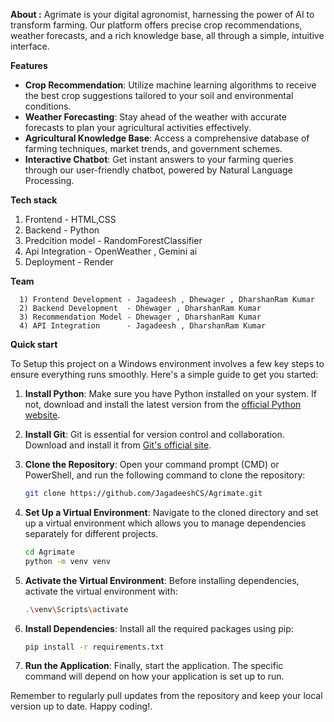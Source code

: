 **About :**
Agrimate is your digital agronomist, harnessing the power of AI to transform farming. Our platform offers precise crop recommendations, weather forecasts, and a rich knowledge base, all through a simple, intuitive interface.

**Features**

- **Crop Recommendation**: 
                      Utilize machine learning algorithms to receive the best crop suggestions tailored to your soil and environmental conditions.
- **Weather Forecasting**: 
                      Stay ahead of the weather with accurate forecasts to plan your agricultural activities effectively.
- **Agricultural Knowledge Base**: 
                      Access a comprehensive database of farming techniques, market trends, and government schemes.
- **Interactive Chatbot**:
                      Get instant answers to your farming queries through our user-friendly chatbot, powered by Natural Language Processing.

**Tech stack**
  1) Frontend - HTML,CSS
  2) Backend - Python
  3) Predcition model - RandomForestClassifier
  4) Api Integration - OpenWeather , Gemini ai
  5) Deployment - Render

**Team**

      1) Frontend Development - Jagadeesh , Dhewager , DharshanRam Kumar
      2) Backend Development  - Dhewager , DharshanRam Kumar
      3) Recommendation Model - Dhewager , DharshanRam Kumar
      4) API Integration      - Jagadeesh , DharshanRam Kumar

**Quick start**

To Setup this project on a Windows environment involves a few key steps to ensure everything runs smoothly. Here's a simple guide to get you started:

1. **Install Python**: Make sure you have Python installed on your system. If not, download and install the latest version from the [official Python website](^1^).

2. **Install Git**: Git is essential for version control and collaboration. Download and install it from [Git's official site](^2^).

3. **Clone the Repository**: Open your command prompt (CMD) or PowerShell, and run the following command to clone the repository:
   ```bash
   git clone https://github.com/JagadeeshCS/Agrimate.git
   ```

4. **Set Up a Virtual Environment**: Navigate to the cloned directory and set up a virtual environment which allows you to manage dependencies separately for different projects.
   ```bash
   cd Agrimate
   python -m venv venv
   ```

5. **Activate the Virtual Environment**: Before installing dependencies, activate the virtual environment with:
   ```bash
   .\venv\Scripts\activate
   ```

6. **Install Dependencies**: Install all the required packages using pip:
   ```bash
   pip install -r requirements.txt
   ```

7. **Run the Application**: Finally, start the application. The specific command will depend on how your application is set up to run.

Remember to regularly pull updates from the repository and keep your local version up to date. Happy coding!.

